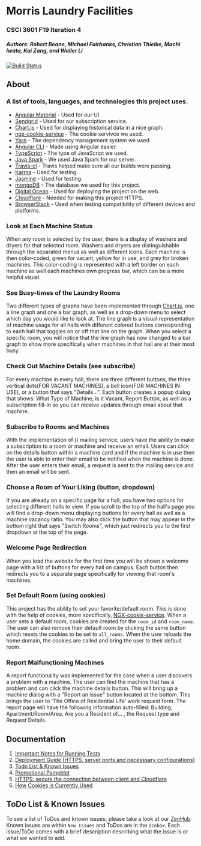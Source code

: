 # Morris Laundry Facilities
### CSCI 3601 F19 Iteration 4
##### Authors: Robert Beane, Michael Fairbanks, Christian Thielke, Machi Iwata, Kai Zang, and Waller Li

[![Build Status](https://travis-ci.org/UMM-CSci-3601-F19/iteration-4-rockin-reindeer.svg?branch=master)](https://travis-ci.org/UMM-CSci-3601-F19/iteration-4-rockin-reindeer)

## About

### A list of tools, languages, and technologies this project uses.

* [Angular Material][AngMat] - Used for our UI.
* [Sendgrid][SendGrid] - Used for our subscription service.
* [Chart.js][CHARTjs] - Used for displaying historical data in a nice graph.
* [ngx-cookie-service][NGXCookie] - The cookie servivce we used.
* [Yarn][yarn] - The dependency management system we used.
* [Angular CLI][AngCli] - Made using Angular easier.
* [TypeScript][TS] - The type of JavaScript we used.
* [Java Spark][spark] - We used Java Spark for our server.
* [Travis-ci][travis] - Travis helped make sure all our builds were passing.
* [Karma][karma] - Used for testing.
* [Jasmine][jasmine] - Used for testing.
* [mongoDB][mongo] - The database we used for this project.
* [Digital Ocean][DO] - Used for deploying the project on the web.
* [Cloudflare][CF] - Needed for making this project HTTPS.
* [BrowserStack][BS] - Used when testing compatibility of different devices and platforms.

### Look at Each Machine Status

When any room is selected by the user, there is a display of washers and dryers for that selected room. Washers and dryers are distinguishable through the separated menus as well as different icons. Each machine is then color-coded, green for vacant, yellow for in use, and grey for broken machines. This color-coding is represented with a left border on each machine as well each machines own progress bar, which can be
a more helpful visual.
 
### See Busy-times of the Laundry Rooms

Two different types of graphs have been implemented through [Chart.js][CHARTjs], one a line graph and one a bar graph, as well as a drop-down menu to select which day you would like to look at. The line graph is a visual representation of machine usage for all halls with different colored buttons corresponding to each hall that toggles on or off that line on the graph. When you select a specific room, you will notice that the line graph has now changed to a bar graph to show more specifically when machines in that hall are at their most busy.

### Check Out Machine Details (see subscribe)

For every machine in every hall, there are three different buttons, the three vertical dots(FOR VACANT MACHINES), a bell icon(FOR MACHINES IN USE), or a button that says "Details...". Each button creates a popup dialog that shows: What Type of Machine, Is it Vacant, Report Button, as well as a subscription fill-in so you can receive updates through email about that machine.

### Subscribe to Rooms and Machines

With the implementation of () mailing service, users have the ability to make a subscription to a room or machine and receive an email. Users can click on the details button within a machine card and if the machine is in use then the user is able to enter their email to be notified when the machine is done. After the user enters their email, a request is sent to the mailing service and then an email will be sent.

### Choose a Room of Your Liking (button, dropdown)

If you are already on a specific page for a hall, you have two options for selecting different halls to view. If you scroll to the top of the hall's page you will find a drop-down menu displaying buttons for every hall as well as a machine vacancy ratio. You may also click the button that may appear in the bottom right that says "Switch Rooms", which just redirects you to the first dropdown at the top of the page.

### Welcome Page Redirection

When you load the website for the first time you will be shown a welcome page with a list of buttons for every hall on campus. Each button then redirects you to a separate page specifically for viewing that room's machines.

### Set Default Room (using cookies)

This project has the ability to set your favorite/default room. This is done with the help of cookies, more specifically, [NGX-cookie-service][NGXCookie]. When a user sets a default room, cookies are created for the ```room_id``` and ```room_name```. The user can also remove their default room by clicking the same button which resets the cookies to be set to ```all_rooms```. When the user reloads the home domain, the cookies are called and bring the user to their default room.

### Report Malfunctioning Machines

A report functionality was implemented for the case when a user discovers a problem with a machine. The user can find the machine that has a problem and can click the machine details button. This will bring up a machine dialog with a "Report an issue" button located at the bottom. This brings the user to 'The Office of Residential Life' work request form. The report page will have the following information auto-filled: Building, Apartment/Room/Area, Are you a Resident of... , the Request type and Request Details.

## Documentation

1. [Important Notes for Running Tests](https://github.com/UMM-CSci-3601-F19/iteration-4-rockin-reindeer/blob/master/Documentation/testInstruction.md)
2. [Deployment Guide (HTTPS, server ports and necesssary configurations)](https://github.com/UMM-CSci-3601-F19/iteration-4-rockin-reindeer/blob/master/Documentation/deployment.md)
3. [Todo List & Known Issues](#https://github.com/UMM-CSci-3601-F19/iteration-4-rockin-reindeer/issues)
4. [Promotional Pamphlet](https://github.com/UMM-CSci-3601-F19/iteration-4-rockin-reindeer/blob/master/Documentation/softDesignBrochure.jpg)
5. [HTTPS: secure the connection between client and Cloudflare](https://github.com/UMM-CSci-3601-S19/iteration-4-endgame/blob/master/Documentation/HTTPS.md)
6. [How Cookies is Currently Used](https://github.com/UMM-CSci-3601-F19/iteration-4-rockin-reindeer/blob/master/Documentation/cookies.md)

## ToDo List & Known Issues
To see a list of ToDos and known issues, please take a look at our [ZenHub](https://github.com/UMM-CSci-3601-F19/iteration-4-rockin-reindeer#zenhub). Known issues are within ```New Issues``` and ToDos are in the ```Icebox```. Each issue/ToDo comes with a brief description describing what the issue is or what we wanted to add.

[NGXCookie]: https://www.npmjs.com/package/ngx-cookie-service
[CHARTjs]: https://www.chartjs.org/
[AngMat]: https://material.angular.io/
[SendGrid]: https://sendgrid.com/
[yarn]: https://yarnpkg.com/lang/en/
[AngCli]: https://cli.angular.io/
[TS]: https://www.typescriptlang.org/
[spark]: http://sparkjava.com/
[travis]: https://travis-ci.org/
[karma]: https://karma-runner.github.io/latest/index.html
[jasmine]: https://jasmine.github.io/
[mongo]: https://www.mongodb.com/
[DO]: https://www.digitalocean.com/
[CF]: https://www.cloudflare.com/
[BS]: https://www.browserstack.com/
